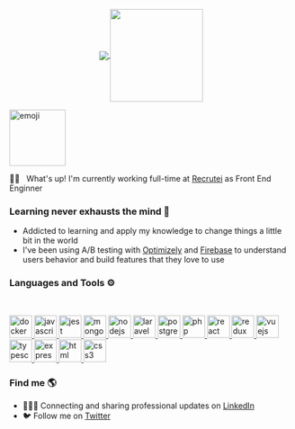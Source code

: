 <p align="center">
  <a href="https://github.com/anuraghazra/github-readme-stats">
    <img
      align="center"
      src="https://github-readme-stats.vercel.app/api/top-langs/?username=guilhermefos&layout=compact"
    />
  </a>
  <a href="https://github.com/anuraghazra/github-readme-stats">
    <img
      align="center"
      height="165"
      src="https://github-readme-stats.vercel.app/api?username=guilhermefos&count_private=true&show_icons=true&custom_title=Github%20Status&hide=issues"
    />
  </a>
</p>

<p align="left">
  <img src="https://i.ibb.co/GxYPdsn/emoji.png" alt="emoji" border="0" width="100">
</p>  

👋🏽  &nbsp; What's up! I'm currently working full-time at [Recrutei](https://recrutei.com.br) as Front End Enginner

### Learning never exhausts the mind 🌱 

- Addicted to learning and apply my knowledge to change things a little bit in the world
- I've been using A/B testing with [Optimizely](https://www.optimizely.com) and [Firebase](https://firebase.google.com) to understand users behavior and build features that they love to use

### Languages and Tools ⚙️

<br/>

<p align="left">
  <a href="https://www.docker.com/" target="_blank">
    <img
      src="https://devicons.github.io/devicon/devicon.git/icons/docker/docker-original-wordmark.svg"
      alt="docker"
      width="40"
      height="40"
    />
  </a>
  <a
    href="https://developer.mozilla.org/en-US/docs/Web/JavaScript"
    target="_blank"
  >
    <img
      src="https://devicons.github.io/devicon/devicon.git/icons/javascript/javascript-original.svg"
      alt="javascript"
      width="40"
      height="40"
    />
  </a>
  <a href="https://jestjs.io" target="_blank">
    <img
      src="https://www.vectorlogo.zone/logos/jestjsio/jestjsio-icon.svg"
      alt="jest"
      width="40"
      height="40"
    />
  </a>
  <a href="https://www.mongodb.com/" target="_blank">
    <img
      src="https://devicons.github.io/devicon/devicon.git/icons/mongodb/mongodb-original-wordmark.svg"
      alt="mongodb"
      width="40"
      height="40"
    />
  </a>
  <a href="https://nodejs.org" target="_blank">
    <img
      src="https://devicons.github.io/devicon/devicon.git/icons/nodejs/nodejs-original-wordmark.svg"
      alt="nodejs"
      width="40"
      height="40"
    />
  </a>
  <a href="https://laravel.com" target="_blank">
    <img
      src="https://devicons.github.io/devicon/devicon.git/icons/laravel/laravel-plain.svg"
      alt="laravel"
      width="40"
      height="40"
    />
  </a>
  <a href="https://www.postgresql.org" target="_blank">
    <img
      src="https://devicons.github.io/devicon/devicon.git/icons/postgresql/postgresql-original-wordmark.svg"
      alt="postgresql"
      width="40"
      height="40"
    />
  </a>
  <a href="https://www.php.net" target="_blank">
    <img
      src="https://devicons.github.io/devicon/devicon.git/icons/php/php-plain.svg"
      alt="php"
      width="40"
      height="40"
    />
  </a>
  <a href="https://reactjs.org/" target="_blank">
    <img
      src="https://devicons.github.io/devicon/devicon.git/icons/react/react-original-wordmark.svg"
      alt="react"
      width="40"
      height="40"
    />
  </a>
  <a href="https://redux.js.org" target="_blank">
    <img
      src="https://devicons.github.io/devicon/devicon.git/icons/redux/redux-original.svg"
      alt="redux"
      width="40"
      height="40"
    />
  </a>
  <a href="https://vuejs.org" target="_blank">
    <img
      src="https://devicons.github.io/devicon/devicon.git/icons/vuejs/vuejs-original.svg"
      alt="vuejs"
      width="40"
      height="40"
    />
  </a>
  <a href="https://www.typescriptlang.org/" target="_blank">
    <img
      src="https://devicons.github.io/devicon/devicon.git/icons/typescript/typescript-original.svg"
      alt="typescript"
      width="40"
      height="40"
    />
  </a>
  <a href="https://expressjs.com" target="_blank">
    <img
      src="https://devicons.github.io/devicon/devicon.git/icons/express/express-original.svg"
      alt="express"
      width="40"
      height="40"
    />
  </a>
  <a href="https://developer.mozilla.org/en-US/docs/Web/HTML" target="_blank">
    <img
      src="https://devicons.github.io/devicon/devicon.git/icons/html5/html5-original.svg"
      alt="html"
      width="40"
      height="40"
    />
  </a>
  <a href="https://developer.mozilla.org/en-US/docs/Archive/CSS3" target="_blank">
    <img
      src="https://devicons.github.io/devicon/devicon.git/icons/css3/css3-original.svg"
      alt="css3"
      width="40"
      height="40"
    />
  </a>
</p>

### Find me 🌎 

- 🧑🏽‍💻 Connecting and sharing professional updates on [LinkedIn](https://www.linkedin.com/in/guilherme-silva-dev/)
- 🐦 Follow me on [Twitter](https://twitter.com/guilhermefosdev)
<!--
**guilhermefos/guilhermefos** is a ✨ _special_ ✨ repository because its `README.md` (this file) appears on your GitHub profile.

Here are some ideas to get you started:

- 🔭 I’m currently working on ...
- 👯 I’m looking to collaborate on ...
- 🤔 I’m looking for help with ...
- 💬 Ask me about ...
- 📫 How to reach me: ...
- 😄 Pronouns: ...
- ⚡ Fun fact: ...
-->
